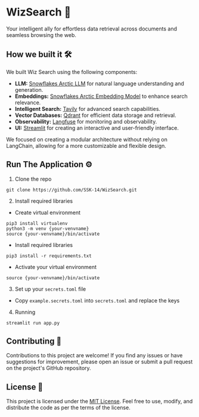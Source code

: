 # WizSearch 🌟
Your intelligent ally for effortless data retrieval across documents and seamless browsing the web.

## How we built it 🛠️

We built Wiz Search using the following components:
- **LLM:** [Snowflakes Arctic LLM](https://www.snowflake.com/en/data-cloud/arctic/) for natural language understanding and generation.
- **Embeddings:** [Snowflakes Arctic Embedding Model](https://www.snowflake.com/blog/introducing-snowflake-arctic-embed-snowflakes-state-of-the-art-text-embedding-family-of-models/) to enhance search relevance.
- **Intelligent Search:** [Tavily](https://tavily.com/) for advanced search capabilities.
- **Vector Databases:** [Qdrant](https://qdrant.tech/) for efficient data storage and retrieval.
- **Observability:** [Langfuse](https://www.langfuse.com/) for monitoring and observability.
- **UI:** [Streamlit](https://streamlit.io/) for creating an interactive and user-friendly interface.

We focused on creating a modular architecture without relying on LangChain, allowing for a more customizable and flexible design.

## Run The Application ⚙️

1. Clone the repo
```
git clone https://github.com/SSK-14/WizSearch.git
```

2. Install required libraries

- Create virtual environment
```
pip3 install virtualenv
python3 -m venv {your-venvname}
source {your-venvname}/bin/activate
```

- Install required libraries
```
pip3 install -r requirements.txt
```

- Activate your virtual environment
```
source {your-venvname}/bin/activate
```

3. Set up your `secrets.toml` file
- Copy `example.secrets.toml` into `secrets.toml` and replace the keys

4. Running
```
streamlit run app.py 
```

## Contributing 🤝
Contributions to this project are welcome! If you find any issues or have suggestions for improvement, please open an issue or submit a pull request on the project's GitHub repository.

## License 📝
This project is licensed under the [MIT License](https://github.com/SSK-14/WizSearch/blob/main/LICENSE). Feel free to use, modify, and distribute the code as per the terms of the license.

